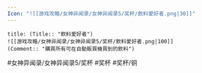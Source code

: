 ```yaml
---
Icon: "![[游戏攻略/女神异闻录/女神异闻录5/奖杯/飲料愛好者.png|30]]"
---
```

```ad-common-bronze-trophy
title: (Title:: "飲料愛好者")
![[游戏攻略/女神异闻录/女神异闻录5/奖杯/飲料愛好者.png|100]]
(Comment:: "購買所有可在自動販買機買到的飲料")
```

#女神异闻录/女神异闻录5/奖杯 #奖杯 #奖杯/铜
